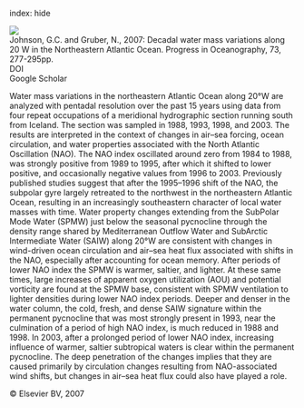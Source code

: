 index: hide

<div class="Citation">
    <div class="Citation-thumb CitationThumb-linked"  data-href="https://doi.org/10.1016/j.pocean.2006.03.022">
      <img src="https://static.claimspace.cloud/climate-study-static/refs/thumbs/13/Johnson_and_Gruber_2007-thumb.png" />
    </div>

  <div class="Citation-body">
    <div class="Citation-text">Johnson, G.C. and Gruber, N., 2007: Decadal water mass variations along 20 W in the Northeastern Atlantic Ocean. <span class="Article-journal">Progress in Oceanography, </span><span class="Article-volume">73, </span>277-295pp.</div>
    <div class="Citation-links">
      <div class="CitationLink" data-href="https://doi.org/10.1016/j.pocean.2006.03.022">
        <div class="CitationLink-icon CitationLink-Doi"></div>
        <div class="CitationLink-text">DOI</div>
      </div>
      <div class="CitationLink" data-href="https://scholar.google.com/scholar?q=10.1016/j.pocean.2006.03.022">
        <div class="CitationLink-icon CitationLink-Scholar"></div>
        <div class="CitationLink-text">Google Scholar</div>
      </div>
    </div>
  </div>
</div>

Water mass variations in the northeastern Atlantic Ocean along 20°W are analyzed with pentadal resolution over the past 15 years using data from four repeat occupations of a meridional hydrographic section running south from Iceland. The section was sampled in 1988, 1993, 1998, and 2003. The results are interpreted in the context of changes in air–sea forcing, ocean circulation, and water properties associated with the North Atlantic Oscillation (NAO). The NAO index oscillated around zero from 1984 to 1988, was strongly positive from 1989 to 1995, after which it shifted to lower positive, and occasionally negative values from 1996 to 2003. Previously published studies suggest that after the 1995–1996 shift of the NAO, the subpolar gyre largely retreated to the northwest in the northeastern Atlantic Ocean, resulting in an increasingly southeastern character of local water masses with time. Water property changes extending from the SubPolar Mode Water (SPMW) just below the seasonal pycnocline through the density range shared by Mediterranean Outflow Water and SubArctic Intermediate Water (SAIW) along 20°W are consistent with changes in wind-driven ocean circulation and air–sea heat flux associated with shifts in the NAO, especially after accounting for ocean memory. After periods of lower NAO index the SPMW is warmer, saltier, and lighter. At these same times, large increases of apparent oxygen utilization (AOU) and potential vorticity are found at the SPMW base, consistent with SPMW ventilation to lighter densities during lower NAO index periods. Deeper and denser in the water column, the cold, fresh, and dense SAIW signature within the permanent pycnocline that was most strongly present in 1993, near the culmination of a period of high NAO index, is much reduced in 1988 and 1998. In 2003, after a prolonged period of lower NAO index, increasing influence of warmer, saltier subtropical waters is clear within the permanent pycnocline. The deep penetration of the changes implies that they are caused primarily by circulation changes resulting from NAO-associated wind shifts, but changes in air–sea heat flux could also have played a role.

<div class="Citation-copy">
&copy; Elsevier BV, 2007
</div>
